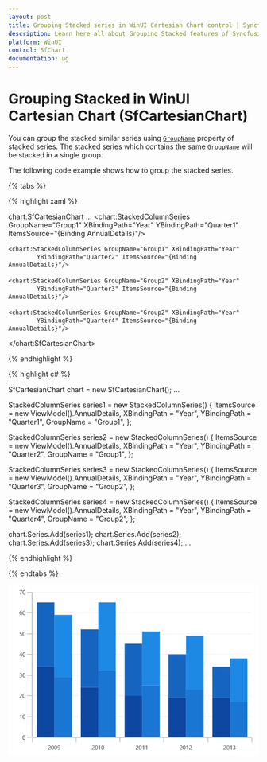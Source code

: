 ```yaml
---
layout: post
title: Grouping Stacked series in WinUI Cartesian Chart control | Syncfusion
description: Learn here all about Grouping Stacked features of Syncfusion WinUI Cartesian Chart (SfCartesianChart) control and more.
platform: WinUI
control: SfChart
documentation: ug
---
```


# Grouping Stacked in WinUI Cartesian Chart (SfCartesianChart)

You can group the stacked similar series using [`GroupName`]() property of stacked series. The stacked series which contains the same [`GroupName`]() will be stacked in a single group.

The following code example shows how to group the stacked series.

{% tabs %}

{% highlight xaml %}

<chart:SfCartesianChart>
    ...
    <chart:StackedColumnSeries GroupName="Group1" XBindingPath="Year" 
            YBindingPath="Quarter1" ItemsSource="{Binding AnnualDetails}"/>

    <chart:StackedColumnSeries GroupName="Group1" XBindingPath="Year" 
            YBindingPath="Quarter2" ItemsSource="{Binding AnnualDetails}"/>

    <chart:StackedColumnSeries GroupName="Group2" XBindingPath="Year"
            YBindingPath="Quarter3" ItemsSource="{Binding AnnualDetails}"/>

    <chart:StackedColumnSeries GroupName="Group2" XBindingPath="Year"
            YBindingPath="Quarter4" ItemsSource="{Binding AnnualDetails}"/>

</chart:SfCartesianChart>

{% endhighlight %}

{% highlight c# %}

SfCartesianChart chart = new SfCartesianChart();
...

StackedColumnSeries series1 = new StackedColumnSeries()
{
    ItemsSource = new ViewModel().AnnualDetails,
    XBindingPath = "Year",
    YBindingPath = "Quarter1",
    GroupName = "Group1",
};

StackedColumnSeries series2 = new StackedColumnSeries()
{
    ItemsSource = new ViewModel().AnnualDetails,
    XBindingPath = "Year",
    YBindingPath = "Quarter2",
    GroupName = "Group1",
};

StackedColumnSeries series3 = new StackedColumnSeries()
{
    ItemsSource = new ViewModel().AnnualDetails,
    XBindingPath = "Year",
    YBindingPath = "Quarter3",
    GroupName = "Group2",
};

StackedColumnSeries series4 = new StackedColumnSeries()
{
    ItemsSource = new ViewModel().AnnualDetails,
    XBindingPath = "Year",
    YBindingPath = "Quarter4",
    GroupName = "Group2",
};

chart.Series.Add(series1);
chart.Series.Add(series2);
chart.Series.Add(series3);
chart.Series.Add(series4);
...

{% endhighlight %}

{% endtabs %}

![Grouping of stacked series in WinUI Cartesian Chart](Grouped_Stacking_Images/groupingstacked.png)
